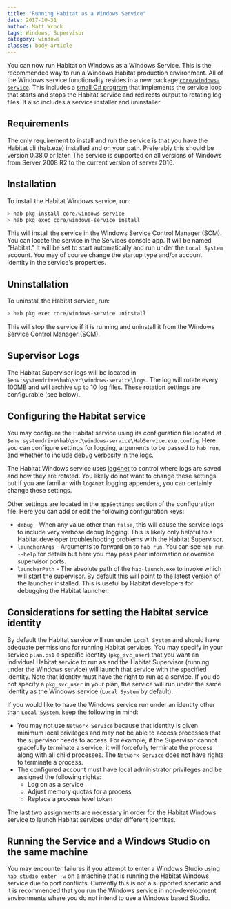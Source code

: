 ```yaml
---
title: "Running Habitat as a Windows Service"
date: 2017-10-31
author: Matt Wrock
tags: Windows, Supervisor
category: windows
classes: body-article
---
```


You can now run Habitat on Windows as a Windows Service. This is the recommended way to run a Windows Habitat production environment. All of the Windows service functionality resides in a new package [`core/windows-service`](https://github.com/habitat-sh/windows-service). This includes a [small C# program](https://github.com/habitat-sh/windows-service/blob/master/HabService.cs) that implements the service loop that starts and stops the Habitat service and redirects output to rotating log files. It also includes a service installer and uninstaller.

## Requirements

The only requirement to install and run the service is that you have the Habitat cli (hab.exe) installed and on your path. Preferably this should be version 0.38.0 or later. The service is supported on all versions of Windows from Server 2008 R2 to the current version of server 2016.

## Installation

To install the Habitat Windows service, run:

```powershell
> hab pkg install core/windows-service
> hab pkg exec core/windows-service install
```

This will install the service in the Windows Service Control Manager (SCM). You can locate the service in the Services console app. It will be named "Habitat." It will be set to start automatically and run under the `Local System` account. You may of course change the startup type and/or account identity in the service's properties.

## Uninstallation

To uninstall the Habitat service, run:

```powershell
> hab pkg exec core/windows-service uninstall
```

This will stop the service if it is running and uninstall it from the Windows Service Control Manager (SCM).

## Supervisor Logs

The Habitat Supervisor logs will be located in `$env:systemdrive\hab\svc\windows-service\logs`. The log will rotate every 100MB and will archive up to 10 log files. These rotation settings are configurable (see below).

## Configuring the Habitat service

You may configure the Habitat service using its configuration file located at `$env:systemdrive\hab\svc\windows-service\HabService.exe.config`. Here you can configure settings for logging, arguments to be passed to `hab run`, and whether to include debug verbosity in the logs.

The Habitat Windows service uses [log4net](https://logging.apache.org/log4net/) to control where logs are saved and how they are rotated. You likely do not want to change these settings but if you are familiar with `log4net` logging appenders, you can certainly change these settings.

Other settings are located in the `appSettings` section of the configuration file. Here you can add or edit the following configuration keys:

* `debug` - When any value other than `false`, this will cause the service logs to include very verbose debug logging. This is likely only helpful to a Habitat developer troubleshooting problems with the Habitat Supervisor.
* `launcherArgs` - Arguments to forward on to `hab run`. You can see `hab run --help` for details but here you may pass peer information or override supervisor ports.
* `launcherPath` - The absolute path of the `hab-launch.exe` to invoke which will start the supervisor. By default this will point to the latest version of the launcher installed. This is useful by Habitat developers for debugging the Habitat launcher.

## Considerations for setting the Habitat service identity

By default the Habitat service will run under `Local System` and should have adequate permissions for running Habitat services. You may specify in your service `plan.ps1` a specific identity (`pkg_svc_user`) that you want an individual Habitat service to run as and the Habitat Supervisor (running under the Windows service) will launch that service with the specified identity. Note that identity must have the right to run as a service. If you do not specify a `pkg_svc_user` in your plan, the service will run under the same identity as the Windows service (`Local System` by default).

If you would like to have the Windows service run under an identity other than `Local System`, keep the following in mind:

* You may not use `Network Service` because that identity is given minimum local privileges and may not be able to access processes that the supervisor needs to access. For example, if the Supervisor cannot gracefully terminate a service, it will forcefully terminate the process along with all child processes. The `Network Service` does not have rights to terminate a process.
* The configured account must have local administrator privileges and be assigned the following rights:
  * Log on as a service
  * Adjust memory quotas for a process
  * Replace a process level token

The last two assignments are necessary in order for the Habitat Windows service to launch Habitat services under different identites.

## Running the Service and a Windows Studio on the same machine

You may encounter failures if you attempt to enter a Windows Studio using `hab studio enter -w` on a machine that is running the Habitat Windows service due to port conflicts. Currently this is not a supported scenario and it is recommended that you run the Windows service in non-development environments where you do not intend to use a Windows based Studio.
